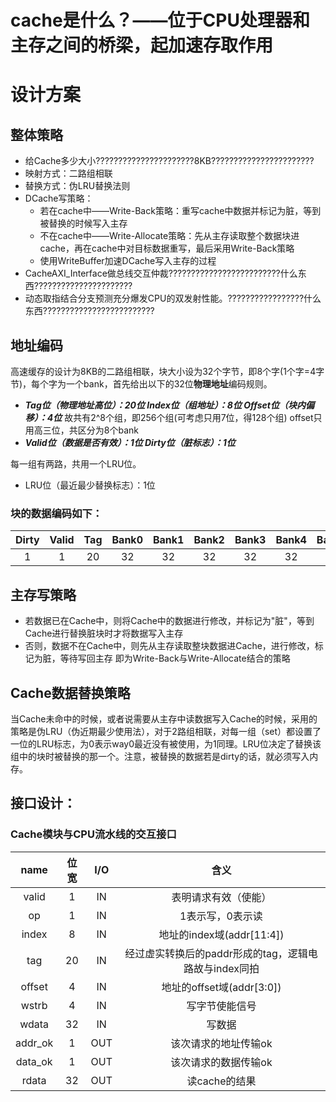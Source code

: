 # cache是什么？——位于CPU处理器和主存之间的桥梁，起加速存取作用

# 设计方案

## 整体策略
- 给Cache多少大小??????????????????????8KB???????????????????????
- 映射方式：二路组相联
- 替换方式：伪LRU替换法则
- DCache写策略：
  - 若在cache中——Write-Back策略：重写cache中数据并标记为脏，等到被替换的时候写入主存
  - 不在cache中——Write-Allocate策略：先从主存读取整个数据块进cache，再在cache中对目标数据重写，最后采用Write-Back策略
  - 使用WriteBuffer加速DCache写入主存的过程
- CacheAXI_Interface做总线交互仲裁?????????????????????????什么东西??????????????????????
- 动态取指结合分支预测充分爆发CPU的双发射性能。?????????????????什么东西?????????????????????????

## 地址编码
高速缓存的设计为8KB的二路组相联，块大小设为32个字节，即8个字(1个字=4字节)，每个字为一个bank，首先给出以下的32位**物理地址**编码规则。
- ***Tag位（物理地址高位）：20位		Index位（组地址）：8位		Offset位（块内偏移）：4位***
故共有2^8个组，即256个组(可考虑只用7位，得128个组)
offset只用高三位，共区分为8个bank
- ***Valid位（数据是否有效）：1位		Dirty位（脏标志）：1位***

每一组有两路，共用一个LRU位。
- LRU位（最近最少替换标志）：1位

### 块的数据编码如下：

| Dirty | Valid |  Tag  | Bank0 | Bank1 | Bank2 | Bank3 | Bank4 | Bank5 | Bank6 | Bank7 |
| :---: | :---: | :---: | :---: | :---: | :---: | :---: | :---: | :---: | :---: | :---: |
|   1   |   1   |  20   |  32   |  32   |  32   |  32   |  32   |  32   |  32   |  32   |


## 主存写策略
- 若数据已在Cache中，则将Cache中的数据进行修改，并标记为"脏"，等到Cache进行替换脏块时才将数据写入主存
- 否则，数据不在Cache中，则先从主存读取整块数据进Cache，进行修改，标记为脏，等待写回主存
即为Write-Back与Write-Allocate结合的策略


## Cache数据替换策略

当Cache未命中的时候，或者说需要从主存中读数据写入Cache的时候，采用的策略是伪LRU（伪近期最少使用法），对于2路组相联，对每一组（set）都设置了一位的LRU标志，为0表示way0最近没有被使用，为1同理。LRU位决定了替换该组中的块时被替换的那一个。注意，被替换的数据若是dirty的话，就必须写入内存。



## 接口设计：
### Cache模块与CPU流水线的交互接口

|name|位宽|I/O|含义|
|:---:|:---:|:---:|:---:|
|valid|1|IN|表明请求有效（使能）|
|op|1|IN|1表示写，0表示读|
|index|8|IN|地址的index域(addr[11:4])|
|tag|20|IN|经过虚实转换后的paddr形成的tag，逻辑电路故与index同拍|
|offset|4|IN|地址的offset域(addr[3:0])|
|wstrb|4|IN|写字节使能信号|
|wdata|32|IN|写数据|
|addr_ok|1|OUT|该次请求的地址传输ok|
|data_ok|1|OUT|该次请求的数据传输ok|
|rdata|32|OUT|读cache的结果|